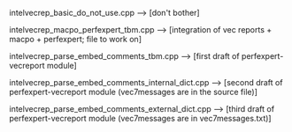 intelvecrep_basic_do_not_use.cpp
	--> [don't bother]
	
	
intelvecrep_macpo_perfexpert_tbm.cpp
	--> [integration of vec reports + macpo + perfexpert; file to work on]


intelvecrep_parse_embed_comments_tbm.cpp
	--> [first draft of perfexpert-vecreport module]


intelvecrep_parse_embed_comments_internal_dict.cpp
	--> [second draft of perfexpert-vecreport module (vec7messages are in the source file)]


intelvecrep_parse_embed_comments_external_dict.cpp
	--> [third draft of perfexpert-vecreport module (vec7messages are in vec7messages.txt)]
